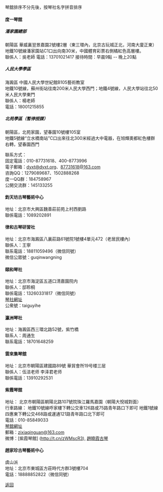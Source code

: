琴舘排序不分先後，按琴社名字拼音排序

#### 度一琴舘

##### 潘家園總部
朝陽區 華威裏翌景嘉園2號樓2層（東三環內，北京古玩城正北，河南大廈正東）  
地鐵10號線潘家園站C1口出向南30米，中國體育彩票右側橘紅色高層樓。  
聯係人：吳老師
電話：13701021417
接待時間：早晨9點 -- 晚上20點  

##### 人民大學學區
海澱區 中國人民大學世紀館B105藝術教室  
地鐵10號線，蘇州街站往南200米人民大學西門；地鐵4號線，人民大學站往北50米人民大學東門  
聯係人：楊老師  
電話：18001215855

##### 北苑學區（暫停授課）
朝陽區，北苑家園，望春園10號樓105室  
地鐵5號線“立水橋南站”C口出來往北300米經過大中電器，在旭輝奧都紅色樓群右轉，望春園西門

聯系方式：  
固定電話：010-87731618、400-8773996  
電子郵箱：dyxt@dyxt.org、87731618@163.com  
咨詢QQ：1279089687、1502888268  
度一QQ群：184758967    
公開交流群：145133255  


#### 鈞天坊古琴藝術中心
地址：北京市大興區魏善莊前苑上村西劉路  
聯係電話：1089202891  


#### 律和古琴研習社
地址：北京市海澱區八裏莊路61號院1號樓4單元472（老居民樓內）  
聯係人：王寧  
聯系電話：18811059496（微信同號）  
微信公眾號：guqinwangning  


#### 頤和琴社
地址：北京市海淀區五道口清嘉園院内  
聯係人：邸聆桐  
聯係電話：13260331817（微信同號）  
[琴社網址](http://www.yiheqinshe.com)  
公衆號：taiguyihe

#### 瀛洲琴社
地址：海澱區西三環北路52號，紫竹橋  
聯系人：周通生  
聯系電話：18701648259  

#### 雲來集琴舘
地址：北京市朝陽區建國路89號 華貿會所19号楼三层  
聯係人：伍洁老师 李泽君老师  
聯係電話：13910292531

#### 紫霞琴舘
地址： 北京市朝陽區朝陽北路107號院珠江羅馬嘉園（朝陽大悅城對面）   
行車路線： 地鐵10號線呼家樓下轉公交車126路或75路青年路口下即可 地鐵1號線四惠東下轉公交468路或運通121路青年路口北下即可  
電話：010-85849033  
[琴舘網址](www.zhaoxiaoxia.com)  
郵箱：zixiaqinguan@163.com  
微博：[紫霞琴館] (http://t.cn/zWMscR3), [趙曉霞古琴](http://weibo.com/zhaoxiaoxiaguqin)  

#### 趙家珍古琴藝術中心
虞山派  
地址：北京市東城區方莊時代方群3號樓704   
電話：18888852822（微信同號）



[返回](China.md)
